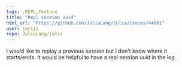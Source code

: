 ```yaml
---
tags: ,REPL,feature
title: "Repl session uuid"
html_url: "https://github.com/JuliaLang/julia/issues/44681"
user: jariji
repo: JuliaLang/julia
---
```


I would like to replay a previous session but I don't know where it starts/ends. It would be helpful to have a repl session uuid in the log.